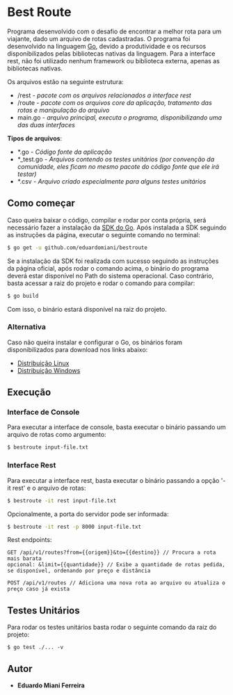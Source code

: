# Best Route

Programa desenvolvido com o desafio de encontrar a melhor rota para um viajante, dado um arquivo de rotas cadastradas.
O programa foi desenvolvido na linguagem [Go](https://golang.org/), devido a produtividade e os recursos disponibilizados pelas bibliotecas nativas da linguagem.
Para a interface rest, não foi utilizado nenhum framework ou biblioteca externa, apenas as bibliotecas nativas.

Os arquivos estão na seguinte estrutura:

* /rest - *pacote com os arquivos relacionados a interface rest*
* /route - *pacote com os arquivos core da aplicação, tratamento das rotas e manipulação do arquivo*
* main.go - *arquivo principal, executa o programa, disponibilizando uma das duas interfaces*


 **Tipos de arquivos**:

 * *.go - *Código fonte da aplicação*
 * *_test.go - *Arquivos contendo os testes unitários (por convenção da comunidade, eles ficam no mesmo pacote do código fonte que ele irá testar)*
 * *.csv - *Arquivo criado especialmente para alguns testes unitários*

## Como começar

Caso queira baixar o código, compilar e rodar por conta própria, será necessário fazer a instalação da [SDK do Go](https://golang.org/dl/).
Após instalada a SDK seguindo as instruções da página, executar o seguinte comando no terminal:

```sh
$ go get -u github.com/eduardomiani/bestroute
```

Se a instalação da SDK foi realizada com sucesso seguindo as instruções da página oficial, após rodar o comando acima, o binário do programa deverá estar disponível no Path do sistema operacional.
Caso contrário, basta acessar a raiz do projeto e rodar o comando para compilar:

```sh
$ go build
```

Com isso, o binário estará disponível na raiz do projeto.


### Alternativa

Caso não queira instalar e configurar o Go, os binários foram disponibilizados para download nos links abaixo:

   - [Distribuição Linux](https://drive.google.com/open?id=1LrinL8rgqwXEBVC_ZBR72veHEHhXoqY3)
   - [Distribuição Windows](https://google.com)

## Execução

### Interface de Console

Para executar a interface de console, basta executar o binário passando um arquivo de rotas como argumento:

```sh
$ bestroute input-file.txt
```

### Interface Rest

Para executar a interface rest, basta executar o binário passando a opção '-it rest' e o arquivo de rotas:

```sh
$ bestroute -it rest input-file.txt
```

Opcionalmente, a porta do servidor pode ser informada:

```sh
$ bestroute -it rest -p 8000 input-file.txt
```

Rest endpoints:

```
GET /api/v1/routes?from={{origem}}&to={{destino}} // Procura a rota mais barata
opcional: &limit={{quantidade}} // Exibe a quantidade de rotas pedida, se disponível, ordenando por preço e distância

POST /api/v1/routes // Adiciona uma nova rota ao arquivo ou atualiza o preço caso já exista
```

## Testes Unitários

Para rodar os testes unitários basta rodar o seguinte comando da raiz do projeto:

```
$ go test ./... -v
```

## Autor

* **Eduardo Miani Ferreira**
